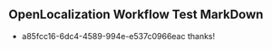 ## OpenLocalization Workflow Test MarkDown
* a85fcc16-6dc4-4589-994e-e537c0966eac thanks!

<!--HONumber=Jul16_HO2-->



